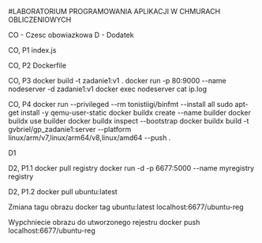 #LABORATORIUM PROGRAMOWANIA APLIKACJI W CHMURACH OBLICZENIOWYCH

CO - Czesc obowiazkowa
D - Dodatek

CO, P1
index.js

CO, P2
Dockerfile

CO, P3
docker build -t zadanie1:v1 .
docker run -p 80:9000 --name nodeserver -d zadanie1:v1
docker exec nodeserver cat ip.log

CO, P4
docker run --privileged --rm tonistiigi/binfmt --install all
sudo apt-get install -y qemu-user-static
docker buildx create --name builder
docker buildx use builder
docker buildx inspect --bootstrap
docker buildx build -t gvbriel/gp_zadanie1:server --platform linux/arm/v7,linux/arm64/v8,linux/amd64 --push .

D1

D2, P1.1
docker pull registry
docker run -d -p 6677:5000 --name myregistry registry

D2, P1.2
docker pull ubuntu:latest

Zmiana tagu obrazu
docker tag ubuntu:latest localhost:6677/ubuntu-reg

Wypchniecie obrazu do utworzonego rejestru
docker push localhost:6677/ubuntu-reg
